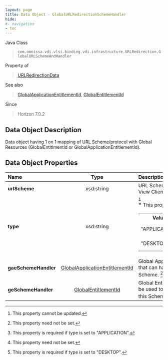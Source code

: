 ```yaml
---
layout: page
title: Data Object - GlobalURLRedirectionSchemeHandler
hide:
#- navigation
- toc
---
```






Java Class
> `com.omnissa.vdi.vlsi.binding.vdi.infrastructure.URLRedirection.GlobalURLSchemeAndHandler`

Property of
> [URLRedirectionData](vdi.infrastructure.URLRedirection.URLRedirectionData.md#field_detail)

See also
> [GlobalApplicationEntitlementId](vdi.entity.GlobalApplicationEntitlementId.md), [GlobalEntitlementId](vdi.entity.GlobalEntitlementId.md)

Since
> Horizon 7.0.2


## Data Object Description

Data object having 1 on 1 mapping of URL Scheme/protocol with Global Resources (GlobalEntitlmentId or GlobalApplicationEntitlementId).

## Data Object Properties

 Name | Type | Description
:---|:---:|:---
**urlScheme**|  xsd:string|  URL Scheme/protocol used by View Client for URL Filtering.
**type**|  xsd:string| [^2] <br>* This property will be one of:<br><table><tr><th>Value</th><th>Description</th></tr><tr><td>"APPLICATION"</td><td>Application Pool.</td></tr><tr><td>"DESKTOP"</td><td>Desktop Pool.</td></tr></table>
**gaeSchemeHandler**| [GlobalApplicationEntitlementId](vdi.entity.GlobalApplicationEntitlementId.md)|  Global Application Entitlement that can handle this URL Scheme. [^1] [^203]
**geSchemeHandler**| [GlobalEntitlementId](vdi.entity.GlobalEntitlementId.md)|  Global Entitlement that should be used to launch URLs with this Scheme. [^1] [^204]
 


 


[^1]: This property need not be set.
[^2]: This property cannot be updated.
[^203]: This property is required if type is set to "APPLICATION".
[^204]: This property is required if type is set to "DESKTOP".